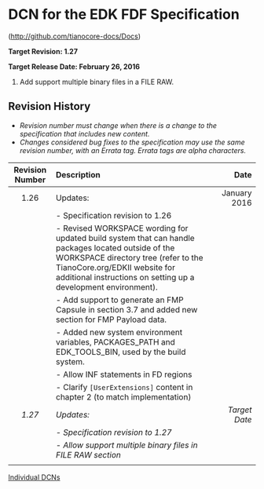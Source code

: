 # DCN for the EDK FDF Specification

(http://github.com/tianocore-docs/Docs)

**Target Revision: 1.27**

**Target Release Date: February 26, 2016**

1. Add support multiple binary files in a FILE RAW.


## Revision History

- *Revision number must change when there is a change to the specification that includes new content.*
- *Changes considered bug fixes to the specification may use the same revision number, with an Errata tag. Errata tags are alpha characters.*


| Revision Number  | Description  | Date   |
| :--: | :--- | ---: |
| 1.26 | Updates:  | January 2016 |
|   | - Specification revision to 1.26 | |
|   | - Revised WORKSPACE wording for updated build system that can handle packages located outside of the WORKSPACE directory tree (refer to the TianoCore.org/EDKII website for additional instructions on setting up a development environment). |  |
|   | - Add support to generate an FMP Capsule in section 3.7 and added new section for FMP Payload data.|  |
|  | - Added new system environment variables, PACKAGES_PATH and EDK_TOOLS_BIN, used by the build system. | |
|  | - Allow INF statements in FD regions |  |
|  | - Clarify ```[UserExtensions]``` content in chapter 2 (to match implementation) |  |
| *1.27* | *Updates:* | *Target Date* |
|   | *- Specification revision to 1.27* | |
|   | *- Allow support multiple binary files in FILE RAW section* |  |
|   |   |   |


[Individual DCNs](SUMMARY.md)
